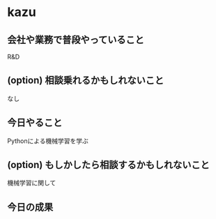 # kazu

## 会社や業務で普段やっていること
R&D

## (option) 相談乗れるかもしれないこと
なし

## 今日やること
Pythonによる機械学習を学ぶ

## (option) もしかしたら相談するかもしれないこと
機械学習に関して

## 今日の成果
